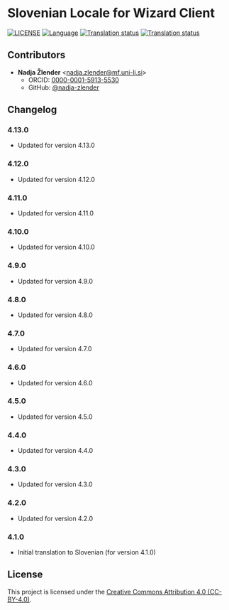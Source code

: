 # Slovenian Locale for Wizard Client

[![LICENSE](https://img.shields.io/github/license/ds-wizard/wizard-client-locales)](LICENSE)
[![Language](https://img.shields.io/badge/ISO%20639--1-sl-blue)](https://en.wikipedia.org/wiki/Slovene_language)
[![Translation status](https://img.shields.io/badge/translated-100%25-brightgreen)](https://localize.ds-wizard.org/engage/wizard-client/nl/)
[![Translation status](https://localize.ds-wizard.org/widgets/wizard-client/sl/wizard-client-4-13-0/svg-badge.svg)](https://localize.ds-wizard.org/engage/wizard-client/tr/)

## Contributors

* **Nadja Žlender** <[nadja.zlender@mf.uni-lj.si](mailto:nadja.zlender@mf.uni-lj.si)>
  * ORCID: [0000-0001-5913-5530](https://orcid.org/0000-0001-5913-5530)
  * GitHub: [@nadja-zlender](https://github.com/nadja-zlender)


## Changelog

### 4.13.0

* Updated for version 4.13.0

### 4.12.0

* Updated for version 4.12.0

### 4.11.0

* Updated for version 4.11.0

### 4.10.0

* Updated for version 4.10.0

### 4.9.0

* Updated for version 4.9.0

### 4.8.0

* Updated for version 4.8.0

### 4.7.0

* Updated for version 4.7.0

### 4.6.0

* Updated for version 4.6.0

### 4.5.0

* Updated for version 4.5.0

### 4.4.0

* Updated for version 4.4.0

### 4.3.0

* Updated for version 4.3.0

### 4.2.0

* Updated for version 4.2.0

### 4.1.0

* Initial translation to Slovenian (for version 4.1.0)


## License

This project is licensed under the [Creative Commons Attribution 4.0 (CC-BY-4.0)](https://creativecommons.org/licenses/by/4.0/).
